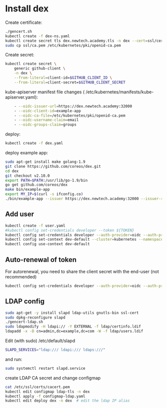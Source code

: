 # Install dex

Create certificate:

```sh
./gencert.sh
kubectl create -f dex-ns.yaml
kubectl create secret tls dex.newtech.academy.tls -n dex --cert=ssl/cert.pem --key=ssl/key.pem
sudo cp ssl/ca.pem /etc/kubernetes/pki/openid-ca.pem
```

Create secret:

```sh
kubectl create secret \
    generic github-client \
    -n dex \
    --from-literal=client-id=$GITHUB_CLIENT_ID \
    --from-literal=client-secret=$GITHUB_CLIENT_SECRET
```

kube-apiserver manifest file changes ( /etc/kubernetes/manifests/kube-apiserver.yaml):

```sh
    - --oidc-issuer-url=https://dex.newtech.academy:32000
    - --oidc-client-id=example-app
    - --oidc-ca-file=/etc/kubernetes/pki/openid-ca.pem
    - --oidc-username-claim=email
    - --oidc-groups-claim=groups
```

deploy:

```sh
kubectl create -f dex.yaml
```

deploy example app:

```sh
sudo apt-get install make golang-1.9
git clone https://github.com/coreos/dex.git
cd dex
git checkout v2.10.0
export PATH=$PATH:/usr/lib/go-1.9/bin
go get github.com/coreos/dex
make bin/example-app
export MY_IP=$(curl -s ifconfig.co)
./bin/example-app --issuer https://dex.newtech.academy:32000 --issuer-root-ca /etc/kubernetes/pki/openid-ca.pem --listen http://${MY_IP}:5555 --redirect-uri http://${MY_IP}:5555/callback
```

## Add user

```sh
kubectl create -f user.yaml
#kubectl config set-credentials developer --token ${TOKEN}
kubectl config set-credentials developer --auth-provider=oidc --auth-provider-arg=idp-issuer-url=https://dex.newtech.academy:32000 --auth-provider-arg=client-id=example-app --auth-provider-arg=idp-certificate-authority=/etc/kubernetes/pki/openid-ca.pem  --auth-provider-arg=id-token=${TOKEN}
kubectl config set-context dev-default --cluster=kubernetes --namespace=default --user=developer
kubectl config use-context dev-default
```

## Auto-renewal of token

For autorenewal, you need to share the client secret with the end-user (not recommended)

```sh
kubectl config set-credentials developer --auth-provider=oidc --auth-provider-arg=idp-issuer-url=https://dex.newtech.academy:32000 --auth-provider-arg=client-id=example-app --auth-provider-arg=idp-certificate-authority=/etc/kubernetes/pki/openid-ca.pem  --auth-provider-arg=id-token=${TOKEN} --auth-provider-arg=refresh-token=${REFRESH_TOKEN} --auth-provider-arg=client-secret=${CLIENT_SECRET}
```

## LDAP config

```sh
sudo apt-get -y install slapd ldap-utils gnutls-bin ssl-cert
sudo dpkg-reconfigure slapd
./gencert-ldap.sh
sudo ldapmodify -H ldapi:// -Y EXTERNAL -f ldap/certinfo.ldif
ldapadd -x -D cn=admin,dc=example,dc=com -W -f ldap/users.ldif
```

Edit (with sudo) /etc/default/slapd

```sh
SLAPD_SERVICES="ldap:/// ldapi:/// ldaps:///"
```

and run:

```sh
sudo systemctl restart slapd.service
```

create LDAP CA secret and change configmap

```sh
cat /etc/ssl/certs/cacert.pem
kubectl edit configmap ldap-tls -n dex
kubectl apply -f configmap-ldap.yaml
kubectl edit deploy dex -n dex  # edit the ldap IP alias
```
